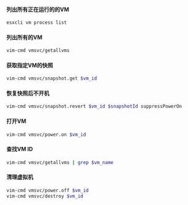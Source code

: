 #### 列出所有正在运行的的VM
```bash
esxcli vm process list
```

#### 列出所有的VM
```bash
vim-cmd vmsvc/getallvms
```

#### 获取指定VM的快照
```bash
vim-cmd vmsvc/snapshot.get $vm_id
```

#### 恢复快照后不开机
```bash
vim-cmd vmsvc/snapshot.revert $vm_id $snapshotId suppressPowerOn
```

#### 打开VM
```bash
vim-cmd vmsvc/power.on $vm_id
```

#### 查找VM ID
```bash
vim-cmd vmsvc/getallvms | grep $vm_name
```

#### 清理虚拟机
```bash
vim-cmd vmsvc/power.off $vm_id
vim-cmd vmsvc/destroy $vm_id
```
